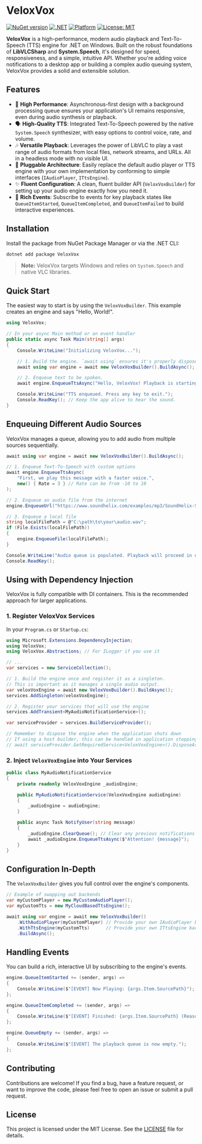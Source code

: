 # VeloxVox

[![NuGet version](https://img.shields.io/nuget/v/VeloxVox.svg?style=for-the-badge)](https://www.nuget.org/packages/VeloxVox/)
[![.NET](https://img.shields.io/badge/.NET-8.0-blueviolet?style=for-the-badge)](https://dotnet.microsoft.com/download/dotnet/8.0)
[![Platform](https://img.shields.io/badge/Platform-Windows-blue.svg?style=for-the-badge)](https://docs.microsoft.com/en-us/windows/apps/)
[![License: MIT](https://img.shields.io/badge/License-MIT-yellow.svg?style=for-the-badge)](https://github.com/MrRoxandi/VeloxVox?tab=MIT-1-ov-file)

**VeloxVox** is a high-performance, modern audio playback and Text-To-Speech (TTS) engine for .NET on Windows. Built on the robust foundations of **LibVLCSharp** and **System.Speech**, it's designed for speed, responsiveness, and a simple, intuitive API. Whether you're adding voice notifications to a desktop app or building a complex audio queuing system, VeloxVox provides a solid and extensible solution.

## Features

- 🚀 **High Performance**: Asynchronous-first design with a background processing queue ensures your application's UI remains responsive, even during audio synthesis or playback.
- 🗣️ **High-Quality TTS**: Integrated Text-To-Speech powered by the native `System.Speech` synthesizer, with easy options to control voice, rate, and volume.
- 🎶 **Versatile Playback**: Leverages the power of LibVLC to play a vast range of audio formats from local files, network streams, and URLs. All in a headless mode with no visible UI.
- 🔌 **Pluggable Architecture**: Easily replace the default audio player or TTS engine with your own implementation by conforming to simple interfaces (`IAudioPlayer`, `ITtsEngine`).
- ✨ **Fluent Configuration**: A clean, fluent builder API (`VeloxVoxBuilder`) for setting up your audio engine exactly how you need it.
- 🔔 **Rich Events**: Subscribe to events for key playback states like `QueueItemStarted`, `QueueItemCompleted`, and `QueueItemFailed` to build interactive experiences.

## Installation

Install the package from NuGet Package Manager or via the .NET CLI:

```sh
dotnet add package VeloxVox
```

> **Note:** VeloxVox targets Windows and relies on `System.Speech` and native VLC libraries.

## Quick Start

The easiest way to start is by using the `VeloxVoxBuilder`. This example creates an engine and says "Hello, World!".

```csharp
using VeloxVox;

// In your async Main method or an event handler
public static async Task Main(string[] args)
{
    Console.WriteLine("Initializing VeloxVox...");

    // 1. Build the engine. `await using` ensures it's properly disposed.
    await using var engine = await new VeloxVoxBuilder().BuildAsync();

    // 2. Enqueue text to be spoken.
    await engine.EnqueueTtsAsync("Hello, VeloxVox! Playback is starting now.");

    Console.WriteLine("TTS enqueued. Press any key to exit.");
    Console.ReadKey(); // Keep the app alive to hear the sound.
}
```

## Enqueuing Different Audio Sources

VeloxVox manages a queue, allowing you to add audio from multiple sources sequentially.

```csharp
await using var engine = await new VeloxVoxBuilder().BuildAsync();

// 1. Enqueue Text-To-Speech with custom options
await engine.EnqueueTtsAsync(
    "First, we play this message with a faster voice.",
    new() { Rate = 3 } // Rate can be from -10 to 10
);

// 2. Enqueue an audio file from the internet
engine.EnqueueUrl("https://www.soundhelix.com/examples/mp3/SoundHelix-Song-1.mp3");

// 3. Enqueue a local file
string localFilePath = @"C:\path\to\your\audio.wav";
if (File.Exists(localFilePath))
{
    engine.EnqueueFile(localFilePath);
}

Console.WriteLine("Audio queue is populated. Playback will proceed in order.");
Console.ReadKey();
```

## Using with Dependency Injection

VeloxVox is fully compatible with DI containers. This is the recommended approach for larger applications.

### 1. Register VeloxVox Services

In your `Program.cs` or `Startup.cs`:

```csharp
using Microsoft.Extensions.DependencyInjection;
using VeloxVox;
using VeloxVox.Abstractions; // For ILogger if you use it

// ...
var services = new ServiceCollection();

// 1. Build the engine once and register it as a singleton.
// This is important as it manages a single audio output.
var veloxVoxEngine = await new VeloxVoxBuilder().BuildAsync();
services.AddSingleton(veloxVoxEngine);

// 2. Register your services that will use the engine
services.AddTransient<MyAudioNotificationService>();

var serviceProvider = services.BuildServiceProvider();

// Remember to dispose the engine when the application shuts down
// If using a host builder, this can be handled in application stopping events.
// await serviceProvider.GetRequiredService<VeloxVoxEngine>().DisposeAsync();
```

### 2. Inject `VeloxVoxEngine` into Your Services

```csharp
public class MyAudioNotificationService
{
    private readonly VeloxVoxEngine _audioEngine;

    public MyAudioNotificationService(VeloxVoxEngine audioEngine)
    {
        _audioEngine = audioEngine;
    }

    public async Task NotifyUser(string message)
    {
        _audioEngine.ClearQueue(); // Clear any previous notifications
        await _audioEngine.EnqueueTtsAsync($"Attention! {message}");
    }
}
```

## Configuration In-Depth

The `VeloxVoxBuilder` gives you full control over the engine's components.

```csharp
// Example of swapping out backends
var myCustomPlayer = new MyCustomAudioPlayer();
var myCustomTts = new MyCloudBasedTtsEngine();

await using var engine = await new VeloxVoxBuilder()
    .WithAudioPlayer(myCustomPlayer) // Provide your own IAudioPlayer backend
    .WithTtsEngine(myCustomTts)      // Provide your own ITtsEngine backend
    .BuildAsync();
```

## Handling Events

You can build a rich, interactive UI by subscribing to the engine's events.

```csharp
engine.QueueItemStarted += (sender, args) =>
{
    Console.WriteLine($"[EVENT] Now Playing: {args.Item.SourcePath}");
};

engine.QueueItemCompleted += (sender, args) =>
{
    Console.WriteLine($"[EVENT] Finished: {args.Item.SourcePath} (Reason: {args.Reason})");
};

engine.QueueEmpty += (sender, args) =>
{
    Console.WriteLine($"[EVENT] The playback queue is now empty.");
};
```

## Contributing

Contributions are welcome! If you find a bug, have a feature request, or want to improve the code, please feel free to open an issue or submit a pull request.

## License

This project is licensed under the MIT License. See the [LICENSE](LICENSE.txt) file for details.
